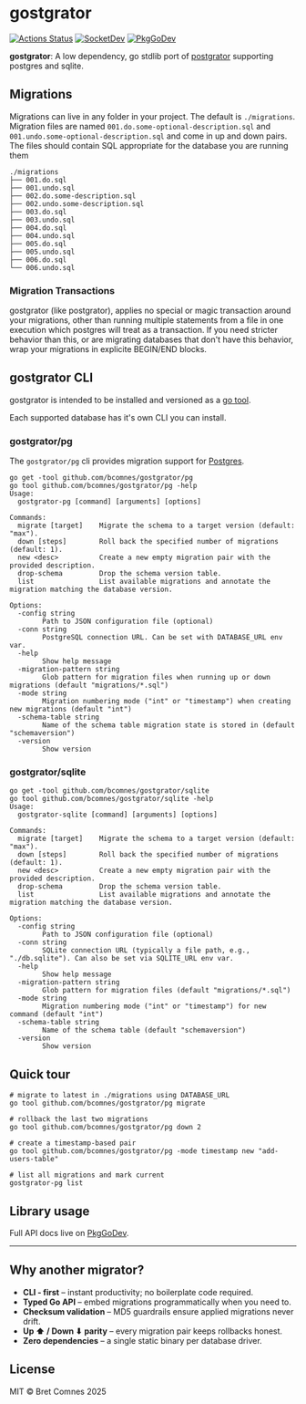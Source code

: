 # gostgrator
[![Actions Status][action-img]][action-url]
[![SocketDev][socket-image]][socket-url]
[![PkgGoDev][pkg-go-dev-img]][pkg-go-dev-url]

[action-img]: https://github.com/bcomnes/gostgrator/actions/workflows/test.yml/badge.svg
[action-url]: https://github.com/bcomnes/gostgrator/actions/workflows/test.yml
[pkg-go-dev-img]: https://pkg.go.dev/badge/github.com/bcomnes/gostgrator
[pkg-go-dev-url]: https://pkg.go.dev/github.com/bcomnes/gostgrator
[socket-image]: https://socket.dev/api/badge/go/package/github.com/bcomnes/gostgrator?version=v1.0.2
[socket-url]: https://socket.dev/go/package/github.com/bcomnes/gostgrator?version=v1.0.2

**gostgrator**: A low dependency, go stdlib port of [postgrator](https://github.com/rickbergfalk/postgrator) supporting postgres and sqlite.

## Migrations

Migrations can live in any folder in your project. The default is `./migrations`.
Migration files are named `001.do.some-optional-description.sql` and `001.undo.some-optional-description.sql` and come in up and down pairs.
The files should contain SQL appropriate for the database you are running them

```console
./migrations
├── 001.do.sql
├── 001.undo.sql
├── 002.do.some-description.sql
├── 002.undo.some-description.sql
├── 003.do.sql
├── 003.undo.sql
├── 004.do.sql
├── 004.undo.sql
├── 005.do.sql
├── 005.undo.sql
├── 006.do.sql
└── 006.undo.sql
```

### Migration Transactions

gostgrator (like postgrator), applies no special or magic transaction around your migrations, other than running multiple statements from a file in one execution which postgres will treat as a transaction. If you need stricter behavior than this, or are migrating databases that don't have this behavior, wrap your migrations in explicite BEGIN/END blocks.

## gostgrator CLI

gostgrator is intended to be installed and versioned as a [go tool](https://go.dev/doc/go1.24#go-command).

Each supported database has it's own CLI you can install.

### gostgrator/pg

The `gostgrator/pg` cli provides migration support for [Postgres](https://www.postgresql.org).

```console
go get -tool github.com/bcomnes/gostgrator/pg
go tool github.com/bcomnes/gostgrator/pg -help
Usage:
  gostgrator-pg [command] [arguments] [options]

Commands:
  migrate [target]    Migrate the schema to a target version (default: "max").
  down [steps]        Roll back the specified number of migrations (default: 1).
  new <desc>          Create a new empty migration pair with the provided description.
  drop-schema         Drop the schema version table.
  list                List available migrations and annotate the migration matching the database version.

Options:
  -config string
    	Path to JSON configuration file (optional)
  -conn string
    	PostgreSQL connection URL. Can be set with DATABASE_URL env var.
  -help
    	Show help message
  -migration-pattern string
    	Glob pattern for migration files when running up or down migrations (default "migrations/*.sql")
  -mode string
    	Migration numbering mode ("int" or "timestamp") when creating new migrations (default "int")
  -schema-table string
    	Name of the schema table migration state is stored in (default "schemaversion")
  -version
    	Show version
```

### gostgrator/sqlite

```console
go get -tool github.com/bcomnes/gostgrator/sqlite
go tool github.com/bcomnes/gostgrator/sqlite -help
Usage:
  gostgrator-sqlite [command] [arguments] [options]

Commands:
  migrate [target]    Migrate the schema to a target version (default: "max").
  down [steps]        Roll back the specified number of migrations (default: 1).
  new <desc>          Create a new empty migration pair with the provided description.
  drop-schema         Drop the schema version table.
  list                List available migrations and annotate the migration matching the database version.

Options:
  -config string
    	Path to JSON configuration file (optional)
  -conn string
    	SQLite connection URL (typically a file path, e.g., "./db.sqlite"). Can also be set via SQLITE_URL env var.
  -help
    	Show help message
  -migration-pattern string
    	Glob pattern for migration files (default "migrations/*.sql")
  -mode string
    	Migration numbering mode ("int" or "timestamp") for new command (default "int")
  -schema-table string
    	Name of the schema table (default "schemaversion")
  -version
    	Show version
```

## Quick tour

```console
# migrate to latest in ./migrations using DATABASE_URL
go tool github.com/bcomnes/gostgrator/pg migrate

# rollback the last two migrations
go tool github.com/bcomnes/gostgrator/pg down 2

# create a timestamp‑based pair
go tool github.com/bcomnes/gostgrator/pg -mode timestamp new "add-users-table"

# list all migrations and mark current
gostgrator-pg list
```


## Library usage

Full API docs live on [PkgGoDev][pkg-go-dev-url].

---

## Why another migrator?

* **CLI ‑ first** – instant productivity; no boilerplate code required.
* **Typed Go API** – embed migrations programmatically when you need to.
* **Checksum validation** – MD5 guardrails ensure applied migrations never drift.
* **Up ⬆ / Down ⬇ parity** – every migration pair keeps rollbacks honest.
* **Zero dependencies** – a single static binary per database driver.

## License

MIT © Bret Comnes 2025
